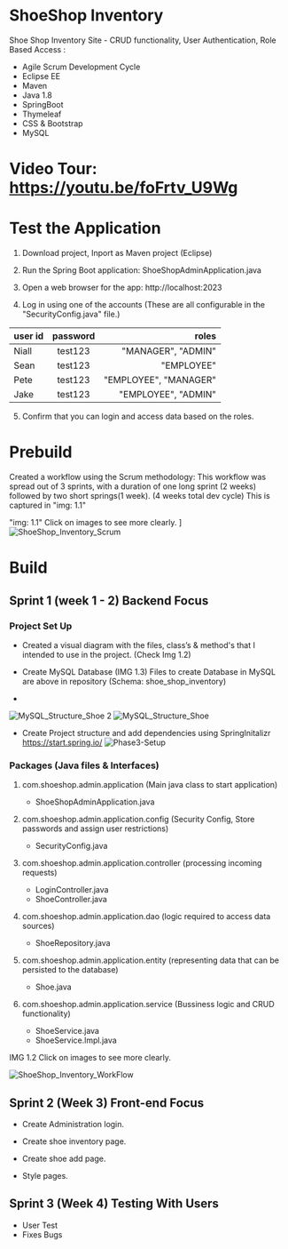# ShoeShop Inventory 

Shoe Shop Inventory Site - CRUD functionality, User Authentication, Role Based Access :
- Agile Scrum Development Cycle
- Eclipse EE
-	Maven
-	Java 1.8
- SpringBoot
-	Thymeleaf
-	CSS & Bootstrap
-	MySQL


# Video Tour:  https://youtu.be/foFrtv_U9Wg

# Test the Application
1. Download project, Inport as Maven project (Eclipse)

2. Run the Spring Boot application: ShoeShopAdminApplication.java

3. Open a web browser for the app: http://localhost:2023

4. Log in using one of the accounts (These are all configurable in the "SecurityConfig.java" file.)


| user id       | password      |   roles               |
| ------------- |:-------------:| ---------------------:|
| Niall         | test123       | "MANAGER", "ADMIN"    |
| Sean          | test123       | "EMPLOYEE"            |
|  Pete         | test123       | "EMPLOYEE", "MANAGER" |
| Jake          | test123       | "EMPLOYEE", "ADMIN"   |

5. Confirm that you can login and access data based on the roles.


# Prebuild  
Created a workflow using the Scrum methodology: This workflow was spread out of 3 sprints, with a duration of one long sprint (2 weeks) followed by two short springs(1 week). (4 weeks total dev cycle)
This is captured in "img: 1.1"

"img: 1.1" Click on images to see more clearly. 
]![ShoeShop_Inventory_Scrum](https://user-images.githubusercontent.com/62908390/110228564-00a72100-7eb7-11eb-9908-0de660cfcb0e.JPG)


# Build
## Sprint 1 (week 1 - 2) Backend Focus
### Project Set Up 
 - Created a visual diagram with the files, class’s & method's that I intended to use in the project. (Check Img 1.2)

 - Create MySQL Database (IMG 1.3) Files to create Database in MySQL are above in repository (Schema: shoe_shop_inventory)
 - 
![MySQL_Structure_Shoe 2](https://user-images.githubusercontent.com/62908390/110228559-fd139a00-7eb6-11eb-9b0e-143dfaacfd0e.JPG)
![MySQL_Structure_Shoe](https://user-images.githubusercontent.com/62908390/110228563-fedd5d80-7eb6-11eb-98a7-9bbc7b08862c.JPG)

 - Create Project structure and add dependencies using SpringInitalizr https://start.spring.io/ 
![Phase3-Setup](https://user-images.githubusercontent.com/62908390/110228692-f6d1ed80-7eb7-11eb-9998-23e39739c9ad.JPG)

### Packages (Java files & Interfaces) ###

1.  com.shoeshop.admin.application (Main java class to start application)
       -  ShoeShopAdminApplication.java
        
2.	com.shoeshop.admin.application.config (Security Config, Store passwords and assign user restrictions) 
       -	SecurityConfig.java
3.	com.shoeshop.admin.application.controller (processing incoming requests) 
       -	LoginController.java
       -  ShoeController.java

4.	com.shoeshop.admin.application.dao (logic required to access data sources)
       -	ShoeRepository.java 
       
5.	com.shoeshop.admin.application.entity (representing data that can be persisted to the database)
       -	Shoe.java 
       
6.	com.shoeshop.admin.application.service  (Bussiness logic and CRUD functionality) 
       -	ShoeService.java 
       -  ShoeService.lmpl.java

         




IMG 1.2 Click on images to see more clearly. 

![ShoeShop_Inventory_WorkFlow](https://user-images.githubusercontent.com/62908390/110228566-0270e480-7eb7-11eb-962a-ab0e7cb10a26.jpg)


## Sprint 2 (Week 3) Front-end Focus


      
-	Create Administration login.

- Create shoe inventory page.
 
-	Create shoe add page.

- Style pages.
  



## Sprint 3 (Week 4) Testing With Users

- User Test
- Fixes Bugs
